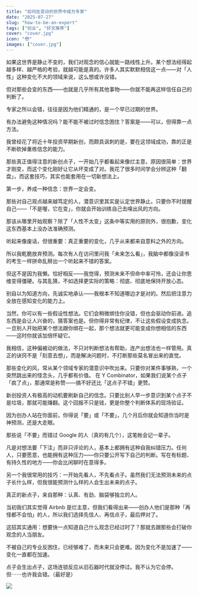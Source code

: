 ```yaml
---
title: "如何在变动的世界中成为专家"
date: "2025-07-27"
slug: "how-to-be-an-expert"
tags: ["创业", "好文推荐"]
cover: "cover.jpg"
icon: "😎"
images: ["cover.jpg"]
---
```

如果这世界是静止不变的，我们对观念的信心就能一路线性上升。某个想法经得起越多样、越严格的考验，就越可能是真的。许多人其实默默相信这一点——对「人性」这种变化不大的领域来说，这么想或许没错。



但对那些会变的东西——也就是几乎所有其他事物——你就不能再这样信任自己的判断了。



专家之所以会错，往往是因为他们精通的，是一个早已过期的世界。



有办法避免这种情况吗？能不能不被过时信念困住？答案是——可以，但得靠一点方法。



我曾经花了将近十年投资早期新创，而颇具讽刺的是，要在这领域成功，靠的正是不断砍掉重练信念的能力。



那些真正值得注意的新创点子，一开始几乎都看起来像烂主意，原因很简单：世界才刚变，而这个变化刚好让它从坏变成了对。我花了很多时间学会分辨这种「翻盘」，而这套技巧，其实也能套用在一切新想法上。



第一步，养成一种信念：世界一定会变。



那些对自己观点越来越笃定的人，潜意识里其实是认定世界静止。只要你不时提醒自己——「不是喔，它在变」，你就会开始训练自己去嗅出风的方向。



那该从哪里开始观察？除了「人性不太变」这条中等实用的原则外，很抱歉，变化这东西基本上没办法准确预测。



听起来像废话，但很重要：真正重要的变化，几乎从来都来自意料之外的方向。



所以我乾脆放弃预测。每次有人在访问里问我「未来怎么看」，我脑中都像没读书的考生一样拼命乱掰出一个听起来不错的答案。



但这不是因为我懒。恰好相反——我觉得，预测未来不但命中率可怜，还会让你思维变得僵硬。与其乱猜，不如选择更实际的策略：彻底、彻底地保持开放心态。



别自以为知道方向，先诚实地承认——我根本不知道哪边才是对的。然后把注意力全放在感知变化的能力上。



当然，你可以有一些假设性想法。它们会稍微绑住你没错，但也会驱动你前进。追东西是会让人兴奋的，猜答案也是。但你得非常有纪律，不让这些假设变成执念。
一旦别人开始把某个想法跟你绑在一起，那个想法就更可能变成你想相信的东西——这时你就该加倍怀疑它。



我相信，这种偏被动的做法，不只对判断想法有帮助，连产出想法也一样管用。真正的诀窍不是「刻意去想」，而是解决问题时，不打断那些莫名冒出来的直觉。



那些变化的风，常从某个领域专家的潜意识中吹出来。只要你对某件事够熟，一个突然跳出来的怪念头，几乎都有价值。
在 Y Combinator，如果我们说某个点子「疯了点」，那通常是称赞——搞不好还比「这点子不错」更赞。



新创投资人有极高的动机要刷新自己的信念。只要比别人早一步意识到某个点子不是垃圾，那就可能赚翻。这个回报不只是钱，更是你整个判断体系的现场验证。



因为创办人站在你面前，你得说「要」或「不要」，几个月后你就会知道你当时是神预测，还是大走眼。



那些说「不要」而错过 Google 的人（真的有几个），这笔帐会记一辈子。



凡是对想法要「下注」而非只评论的人，基本上都拥有这种自我纠错压力。任何人，只要愿意，也能拥有这种压力——你只要公开写下自己的判断。写在有标题、有持久性的地方——你会比闲聊时在意得多。



另一个我很常用的技巧：一开始先看人，不先看点子。虽然我们无法预测未来的点子长什么样，但我很能预测什么样的人会生出未来的点子。



真正的新点子，来自那种：认真、有劲、脑袋够独立的人。



当初我们其实觉得 Airbnb 是烂主意，但我们看得出来——创办人他们是那种「再怪都不会怕」的人，所以我们选择先信人、再信点子，最后押对了。



这招其实通用：想要快一点知道自己什么观念已经过时了？那就去跟那些会打破你观念的人当朋友。



不被自己的专业反困住，已经够难了，而未来只会更难。因为变化不是加速了——变化一直都在加速。



点子会生出点子，这场连锁反应从旧石器时代就没停过。我不认为它会停。
但⋯⋯也许我会错。（最好是）




![](https://prod-files-secure.s3.us-west-2.amazonaws.com/112d0858-5090-4d34-a606-b75eb8d65fd2/46476355-9cf3-4e99-9b7a-3531bc426380/1000202064.png?X-Amz-Algorithm=AWS4-HMAC-SHA256&X-Amz-Content-Sha256=UNSIGNED-PAYLOAD&X-Amz-Credential=ASIAZI2LB466U7IVFDGJ%2F20250925%2Fus-west-2%2Fs3%2Faws4_request&X-Amz-Date=20250925T074416Z&X-Amz-Expires=3600&X-Amz-Security-Token=IQoJb3JpZ2luX2VjEOX%2F%2F%2F%2F%2F%2F%2F%2F%2F%2FwEaCXVzLXdlc3QtMiJHMEUCIEyldmVEccH3Gg%2BVvv%2BlDHMhkC9mfGvr6P%2B7XKzH6cRvAiEA2esY5XSnTl416R%2Bbm%2BBfoHW6ebLvj34Q%2FFpCr%2BlUGVQq%2FwMIbhAAGgw2Mzc0MjMxODM4MDUiDI5wwYqn680WzmVEsircAx%2B2HePHLTszw%2F%2BGZpuN4SOCcdHKf29VSEUk9WC3WJhCTl3GQtho05rm7vKUcg90hVCO7szjqZm4Ypy7WwKhChALSSDYUE83%2BoQo9J48gEQdmwK5oScqlEy8d5Awj2ZMVhdt8vxOuardxbNflPJINuTLmXpfXFcc3QvCzWxOvtrvFdvYTSfCzqJPzlU4m6%2FyBGdgM%2BUi%2BzRGkpbIGr6j7t51Ss%2BvCqWW3AfxgqSF7KyeCgzxStCOCIjJnyC3mGYipE8WDj5FPKaMY2PZsoa4xfHh%2BuWBHPUgjnjQOaWsTbbVjZmkQdSAOTe1KNXBSpn%2BYN8M%2BdXFV7aMZpuAsVJ%2F0%2FqUnFEt3DpCpd92%2ByTZD2TYnSCfC3k3UyMSbXEBlv01Bq%2F%2Fwl4N%2FNG3BTNTLmtiHi%2BkzI%2BmOuN6gt55nBWes5a4MBec3VxUq20Q5xgC0orynIs562zhWZcIPYNsIUF6K6d6tWsu6K8x2JyVROjARHDIM5uBUh5ubJFvfebkQ8%2FYL4k%2BVXI50wBQjecuIzKA62wpmFJeCLklpJLFHZApMqlIZuPhgr9Pd73rsMSZzHUx6eSwIwMloQcBu4sf%2BBcPnM7l9UH98%2FD67pkUv99j5c1quuDtAxJoGmqv05%2BSMJmb08YGOqUBh9aZvEQi4CflRI%2F7YBIgk%2Fge0oZFBMByLtRUUHM%2Bo8E%2Bkii8nGYxePs0N8wGBzSi51u3vMSsN2qgbadOT5afH6Dn9bGybhlic3EX1OZf08vHIH8LSstE4p82PNgzDZupa7Ea8%2FJA7ud4%2BGZ94AO9ljNO0dU502c6xrjccGASrpmy12ykS7L%2BRpRAsi29syjYoww1Tuat2FKGQ6YrE7yi5cPB01l9&X-Amz-Signature=b6b612e469ec8c9848ea8d8c9f86ac3a88524bf926f3aa1e2d9529d36a803f04&X-Amz-SignedHeaders=host&x-amz-checksum-mode=ENABLED&x-id=GetObject)

